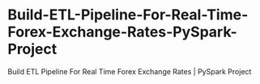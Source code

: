 # Build-ETL-Pipeline-For-Real-Time-Forex-Exchange-Rates-PySpark-Project
Build ETL Pipeline For Real Time Forex Exchange Rates | PySpark Project
